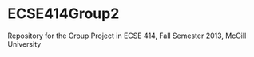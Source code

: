 ECSE414Group2
=============

Repository for the Group Project in ECSE 414, Fall Semester 2013, McGill University
